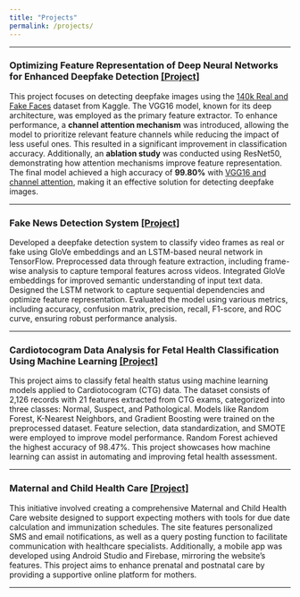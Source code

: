 ```yaml
---
title: "Projects"
permalink: /projects/
---
```


---

### **Optimizing Feature Representation of Deep Neural Networks for Enhanced Deepfake Detection** [[Project]](https://github.com/sudiptaproggaislam/Deepfake-Detection)

This project focuses on detecting deepfake images using the [140k Real and Fake Faces](https://www.kaggle.com/datasets/xhlulu/140k-real-and-fake-faces/data) dataset from Kaggle. The VGG16 model, known for its deep architecture, was employed as the primary feature extractor. To enhance performance, a **channel attention mechanism** was introduced, allowing the model to prioritize relevant feature channels while reducing the impact of less useful ones. This resulted in a significant improvement in classification accuracy. Additionally, an **ablation study** was conducted using ResNet50, demonstrating how attention mechanisms improve feature representation. The final model achieved a high accuracy of **99.80%** with [VGG16 and channel attention](https://github.com/sudiptaproggaislam/Deepfake-Detection/blob/master/vgg_channel-attention.ipynb), making it an effective solution for detecting deepfake images.

---

### **Fake News Detection System** [[Project]](https://github.com/sudiptaproggaislam/)  
 
Developed a deepfake detection system to classify video frames as real or fake using GloVe embeddings and an LSTM-based neural network in TensorFlow. Preprocessed data through feature extraction, including frame-wise analysis to capture temporal features across videos. Integrated GloVe embeddings for improved semantic understanding of input text data. Designed the LSTM network to capture sequential dependencies and optimize feature representation. Evaluated the model using various metrics, including accuracy, confusion matrix, precision, recall, F1-score, and ROC curve, ensuring robust performance analysis.

---

### **Cardiotocogram Data Analysis for Fetal Health Classification Using Machine Learning** [[Project]](https://github.com/sudiptaproggaislam/Fetal_Health_Classification)

This project aims to classify fetal health status using machine learning models applied to Cardiotocogram (CTG) data. The dataset consists of 2,126 records with 21 features extracted from CTG exams, categorized into three classes: Normal, Suspect, and Pathological. Models like Random Forest, K-Nearest Neighbors, and Gradient Boosting were trained on the preprocessed dataset. Feature selection, data standardization, and SMOTE were employed to improve model performance. Random Forest achieved the highest accuracy of 98.47%. This project showcases how machine learning can assist in automating and improving fetal health assessment.

---

### **Maternal and Child Health Care** [[Project]](https://github.com/sudiptaproggaislam/MaternalCare)

This initiative involved creating a comprehensive Maternal and Child Health Care website designed to support expecting mothers with tools for due date calculation and immunization schedules. The site features personalized SMS and email notifications, as well as a query posting function to facilitate communication with healthcare specialists. Additionally, a mobile app was developed using Android Studio and Firebase, mirroring the website’s features. This project aims to enhance prenatal and postnatal care by providing a supportive online platform for mothers.


---




